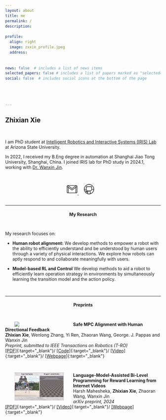 ```yaml
---
layout: about
title: me
permalink: /
description: 

profile:
  align: right
  image: zxxie_profile.jpeg
  address: 


news: false  # includes a list of news items
selected_papers: false # includes a list of papers marked as "selected={true}"
social: false  # includes social icons at the bottom of the page




---
```



## **Zhixian Xie**

<p style="margin-bottom:1.3cm; margin-left: 0.5cm"> </p>


I am PhD student at <a href="https://asu-iris.github.io/">Intelligent Robotics and Interactive Systems (IRIS) Lab</a> at Arizona State University. 

In 2022, I received my B.Eng degree in automation at Shanghai Jiao Tong University, Shanghai, China. I joined IRIS lab for PhD study in 2024.1,  working with <a href="https://wanxinjin.github.io/">Dr. Wanxin Jin</a>. 

<p style="margin-bottom:1.2cm; margin-left: 1.5cm"> </p>



<center>
    <a href = "mailto:zxxie@asu.edu" target="_blank"> 
    <img src="assets/img/platform_icon/email.gif" width="35" target="_blank"> </a>   &nbsp;&nbsp;&nbsp;
<!-- <a href = "https://scholar.google.com/citations?user=SoEC4h4AAAAJ&hl=en" target="_blank"> 
    <img src="assets/img/platform_icon/scholar.png" width="35" target="_blank"></a>   &nbsp;&nbsp;&nbsp; -->
<a href = "https://github.com/Zhi-Xian-Xie" target="_blank">
    <img src="assets/img/platform_icon/github.gif" width="35" target="_blank"></a> &nbsp;&nbsp;&nbsp;
<!-- <a href = "https://twitter.com/jinwanxin" target="_blank">
    <img src="assets/img/platform_icon/twitter.gif" width="35" target="_blank"></a>  &nbsp;&nbsp;&nbsp; -->
<!-- <a href = "https://www.youtube.com/channel/UCkMgzXIhi3BmWP7tAdeyoaA" target="_blank">
    <img src="assets/img/platform_icon/youtube.gif" width="35" target="_blank"></a>  &nbsp;&nbsp;&nbsp; -->

</center>


<br />




-----
<center>
    <h4><strong>My Research</strong></h4>
</center>

<p style="margin-bottom:1.2cm; margin-left: 1.5cm"> </p>

My research focuses on:

- **Human robot alignment:**  We develop methods to empower a robot with the ability to efficiently understand and be understood by human users through a variety of physical interactions. We explore how robots can aptly respond to and collaborate meaningfully with users.

- **Model-based RL and Control** We develop methods to aid a robot to efficiently learn operation strategy in environments by simultaneously learning the transition model and the action policy.


<p style="margin-bottom:1.2cm; margin-left: 1.5cm"> </p>


-----
<center>
    <h4><strong>Preprints</strong></h4>
</center>


<p style="margin-bottom:1.2cm; margin-left: 1.5cm"> </p>
<img src="collections/research/human/safe_alignment.gif"  width="160"  align="left" hspace="30" vspace=0 />

**Safe MPC Alignment with Human Directional Feedback** <br />
<b>Zhixian Xie</b>, Wenlong Zhang, Yi Ren, Zhaoran Wang, George. J. Pappas and Wanxin Jin<br />
*Preprint, submitted to IEEE Transactions on Robotics (T-RO)* <br />
[[PDF]](https://arxiv.org/abs/2407.04216){:target="_blank"}/ 
[[Code]](https://github.com/asu-iris/Safe-MPC-Alignment){:target="_blank"}/
[[Video]](https://youtu.be/QOODShHLQJE){:target="_blank"}/
[[Webpage]](https://zhi-xian-xie.github.io/safe_alignment_site/){:target="_blank"}

<p style="margin-bottom:1.2cm; margin-left: 1.5cm"> </p>
<img src="collections/research/VLM/vlm.gif"  width="160"  align="left" hspace="30" vspace=0 />

**Language-Model-Assisted Bi-Level Programming for Reward Learning from Internet Videos** <br />
Harsh Mahesheka, <b>Zhixian Xie</b>, Zhaoran Wang, Wanxin Jin <br />
*arXiv preprint, 2024* <br />
[[PDF]](https://arxiv.org/abs/2410.09286){:target="_blank"}/ 
[[Video]](https://www.youtube.com/watch?v=CzlyYLu4mLQ){:target="_blank"}/
[[Webpage]](https://harshmahesheka.github.io/vid-to-reward/){:target="_blank"}

<p style="margin-bottom:1.8cm; margin-left: 1.5cm"> </p>

